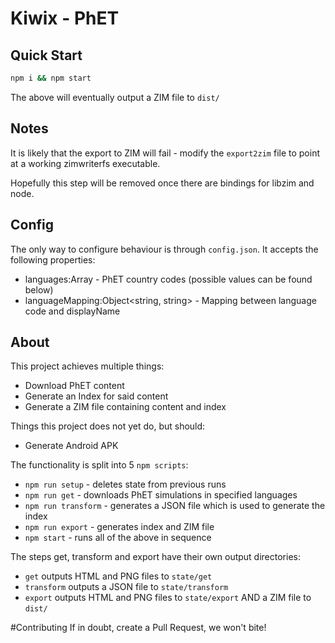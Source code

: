 # Kiwix - PhET

## Quick Start
```bash
npm i && npm start
```

The above will eventually output a ZIM file to ```dist/```

## Notes
It is likely that the export to ZIM will fail - modify the ```export2zim``` file to point at a working zimwriterfs executable.

Hopefully this step will be removed once there are bindings for libzim and node.

## Config
The only way to configure behaviour is through ```config.json```. It accepts the following properties:
* languages:Array - PhET country codes (possible values can be found below)
* languageMapping:Object<string, string> - Mapping between language code and displayName


## About

This project achieves multiple things:
* Download PhET content
* Generate an Index for said content
* Generate a ZIM file containing content and index

Things this project does not yet do, but should:
* Generate Android APK


The functionality is split into 5 ```npm scripts```:
* ```npm run setup``` - deletes state from previous runs
* ```npm run get``` - downloads PhET simulations in specified languages
* ```npm run transform``` - generates a JSON file which is used to generate the index
* ```npm run export``` - generates index and ZIM file
* ```npm start``` - runs all of the above in sequence

The steps get, transform and export have their own output directories:
* ```get``` outputs HTML and PNG files to ```state/get```
* ```transform``` outputs a JSON file to ```state/transform```
* ```export``` outputs HTML and PNG files to ```state/export``` AND a ZIM file to ```dist/```

#Contributing
If in doubt, create a Pull Request, we won't bite!
